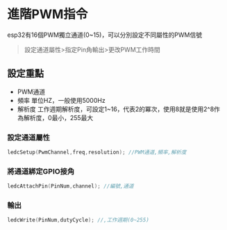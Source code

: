 # 進階PWM指令

esp32有16個PWM獨立通道(0~15)，可以分別設定不同屬性的PWM信號

> 設定通道屬性>指定Pin角輸出>更改PWM工作時間
## 設定重點
- PWM通道
- 頻率
    單位HZ，一般使用5000Hz
- 解析度
    工作週期解析度，可設定1~16，代表2的冪次，使用8就是使用2^8作為解析度，0最小，255最大
### 設定通道屬性
```c
ledcSetup(PwmChannel,freq,resolution); //PWM通道,頻率,解析度
```
### 將通道綁定GPIO接角
```c
ledcAttachPin(PinNum,channel); //編號,通道
```
### 輸出
```c
ledcWrite(PinNum,dutyCycle); //,工作週期(0~255)
```
